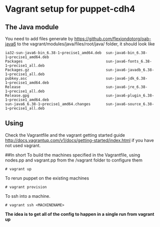 # Vagrant setup for puppet-cdh4

## The Java module
You need to add files generate by https://github.com/flexiondotorg/oab-java6 to the vagrant/modules/java/files/root/java/ folder, it should look like 
```
ia32-sun-java6-bin_6.38-1~precise1_amd64.deb  sun-java6-bin_6.38-1~precise1_amd64.deb
Packages                                      sun-java6-fonts_6.38-1~precise1_all.deb
Packages.gz                                   sun-java6-javadb_6.38-1~precise1_all.deb
pubkey.asc                                    sun-java6-jdk_6.38-1~precise1_amd64.deb
Release                                       sun-java6-jre_6.38-1~precise1_all.deb
Release.gpg                                   sun-java6-plugin_6.38-1~precise1_amd64.deb
sun-java6_6.38-1~precise1_amd64.changes       sun-java6-source_6.38-1~precise1_all.deb
```

## Using 
Check the Vagrantfile and the vagrant getting started guide http://docs.vagrantup.com/v1/docs/getting-started/index.html if you have not used vagrant.

##In short
To build the machines specified in the Vagrantfile, using nodes.pp and vagrant.pp from the /vagrant folder to configure them
```
# vagrant up
```
To rerun puppet on the existing machines

``` 
# vagrant provision
```
To ssh into a machine.

```
# vagrant ssh <MACHINENAME>
```

**The idea is to get all of the config to happen in a single run from vagrant up**
